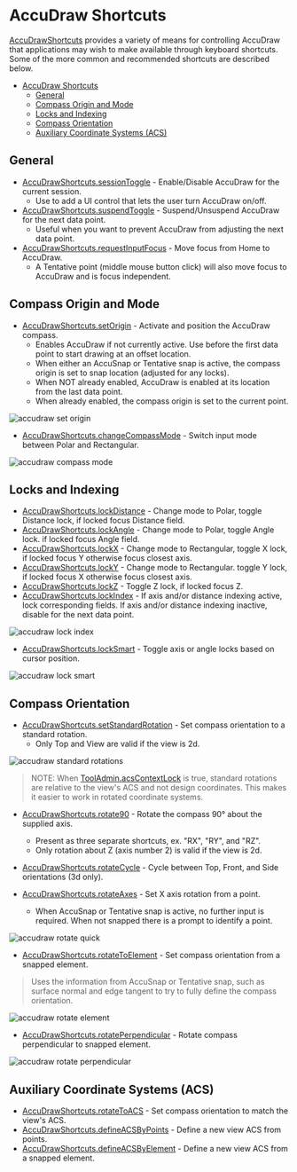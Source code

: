 # AccuDraw Shortcuts

[AccuDrawShortcuts]($frontend) provides a variety of means for controlling AccuDraw that applications may wish to make available through keyboard shortcuts. Some of the more common and recommended shortcuts are described below.

- [AccuDraw Shortcuts](#accudraw-shortcuts)
  - [General](#general)
  - [Compass Origin and Mode](#compass-origin-and-mode)
  - [Locks and Indexing](#locks-and-indexing)
  - [Compass Orientation](#compass-orientation)
  - [Auxiliary Coordinate Systems (ACS)](#auxiliary-coordinate-systems-acs)

## General

- [AccuDrawShortcuts.sessionToggle]($frontend) -  Enable/Disable AccuDraw for the current session.
  - Use to add a UI control that lets the user turn AccuDraw on/off.
- [AccuDrawShortcuts.suspendToggle]($frontend) - Suspend/Unsuspend AccuDraw for the next data point.
  - Useful when you want to prevent AccuDraw from adjusting the next data point.
- [AccuDrawShortcuts.requestInputFocus]($frontend) - Move focus from Home to AccuDraw.
  - A Tentative point (middle mouse button click) will also move focus to AccuDraw and is focus independent.

## Compass Origin and Mode

- [AccuDrawShortcuts.setOrigin]($frontend) - Activate and position the AccuDraw compass.
  - Enables AccuDraw if not currently active. Use before the first data point to start drawing at an offset location.
  - When either an AccuSnap or Tentative snap is active, the compass origin is set to snap location (adjusted for any locks).
  - When NOT already enabled, AccuDraw is enabled at its location from the last data point.
  - When already enabled, the compass origin is set to the current point.

![accudraw set origin](./accudraw-set-origin.png "Setting origin using AccuSnap")

- [AccuDrawShortcuts.changeCompassMode]($frontend) - Switch input mode between Polar and Rectangular.

![accudraw compass mode](./accudraw-compass-mode.png "Compass Modes: Polar (Left) Rectangular (Right)")

## Locks and Indexing

- [AccuDrawShortcuts.lockDistance]($frontend) - Change mode to Polar, toggle Distance lock, if locked focus Distance field.
- [AccuDrawShortcuts.lockAngle]($frontend) - Change mode to Polar, toggle Angle lock. if locked focus Angle field.
- [AccuDrawShortcuts.lockX]($frontend) - Change mode to Rectangular, toggle X lock, if locked focus Y otherwise focus closest axis.
- [AccuDrawShortcuts.lockY]($frontend) - Change mode to Rectangular. toggle Y lock, if locked focus X otherwise focus closest axis.
- [AccuDrawShortcuts.lockZ]($frontend) - Toggle Z lock, if locked focus Z.
- [AccuDrawShortcuts.lockIndex]($frontend) - If axis and/or distance indexing active, lock corresponding fields. If axis and/or distance indexing inactive, disable for the next data point.

![accudraw lock index](./accudraw-lock-index.png "Behavior of Lock Index with both Distance and Axis indexing active")

- [AccuDrawShortcuts.lockSmart]($frontend) - Toggle axis or angle locks based on cursor position.

![accudraw lock smart](./accudraw-lock-smart.png "Behavior of Lock Smart with cursor closer to Y axis")

## Compass Orientation

- [AccuDrawShortcuts.setStandardRotation]($frontend) - Set compass orientation to a standard rotation.
  - Only Top and View are valid if the view is 2d.

![accudraw standard rotations](./accudraw-standard-rotations.png "Top (Upper Left), Front (Upper Right),  Side (Lower Left), View (Lower Right)")

> NOTE: When [ToolAdmin.acsContextLock]($frontend) is true, standard rotations are relative to the view's ACS and not design coordinates. This makes it easier to work in rotated coordinate systems.

- [AccuDrawShortcuts.rotate90]($frontend) - Rotate the compass 90° about the supplied axis.
  - Present as three separate shortcuts, ex. "RX", "RY", and "RZ".
  - Only rotation about Z (axis number 2) is valid if the view is 2d.

- [AccuDrawShortcuts.rotateCycle]($frontend) - Cycle between Top, Front, and Side orientations (3d only).
- [AccuDrawShortcuts.rotateAxes]($frontend) - Set X axis rotation from a point.
  - When AccuSnap or Tentative snap is active, no further input is required. When not snapped there is a prompt to identify a point.

![accudraw rotate quick](./accudraw-rotate-quick.png "Using Rotate Axes with AccuSnap")

- [AccuDrawShortcuts.rotateToElement]($frontend) - Set compass orientation from a snapped element.

> Uses the information from AccuSnap or Tentative snap, such as surface normal and edge tangent to try to fully define the compass orientation.

![accudraw rotate element](./accudraw-rotate-element.png "Using Rotate Element with AccuSnap")

- [AccuDrawShortcuts.rotatePerpendicular]($frontend) - Rotate compass perpendicular to snapped element.

![accudraw rotate perpendicular](./accudraw-rotate-perpendicular.png "Using Rotate Perpendicular with AccuSnap")

## Auxiliary Coordinate Systems (ACS)

- [AccuDrawShortcuts.rotateToACS]($frontend) - Set compass orientation to match the view's ACS.
- [AccuDrawShortcuts.defineACSByPoints]($frontend) - Define a new view ACS from points.
- [AccuDrawShortcuts.defineACSByElement]($frontend) - Define a new view ACS from a snapped element.
